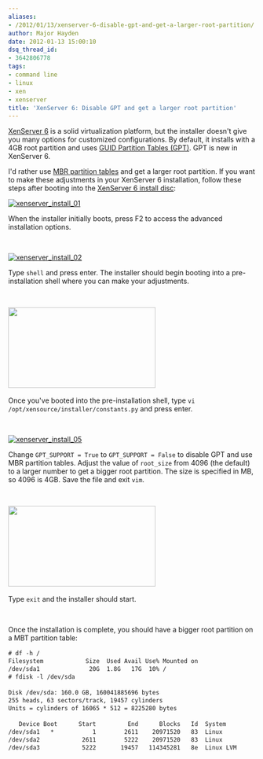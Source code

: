 ```yaml
---
aliases:
- /2012/01/13/xenserver-6-disable-gpt-and-get-a-larger-root-partition/
author: Major Hayden
date: 2012-01-13 15:00:10
dsq_thread_id:
- 3642806778
tags:
- command line
- linux
- xen
- xenserver
title: 'XenServer 6: Disable GPT and get a larger root partition'
---
```


[XenServer 6][1] is a solid virtualization platform, but the installer doesn't give you many options for customized configurations. By default, it installs with a 4GB root partition and uses [GUID Partition Tables (GPT)][2]. GPT is new in XenServer 6.

I'd rather use [MBR partition tables][3] and get a larger root partition. If you want to make these adjustments in your XenServer 6 installation, follow these steps after booting into the [XenServer 6 install disc][4]:

[<img src="/wp-content/uploads/2012/01/01-300x220.jpg" alt="xenserver_install_01" title="xenserver_install_01" width="300" height="220" class="alignleft size-medium wp-image-2744" srcset="/wp-content/uploads/2012/01/01-300x220.jpg 300w, /wp-content/uploads/2012/01/01.jpg 672w" sizes="(max-width: 300px) 100vw, 300px" />][5]

When the installer initially boots, press F2 to access the advanced installation options.

 <br style="clear: both;" />

[<img src="/wp-content/uploads/2012/01/02-300x220.jpg" alt="xenserver_install_02" title="xenserver_install_02" width="300" height="220" class="alignleft size-medium wp-image-2747" srcset="/wp-content/uploads/2012/01/02-300x220.jpg 300w, /wp-content/uploads/2012/01/02.jpg 672w" sizes="(max-width: 300px) 100vw, 300px" />][6]

Type `shell` and press enter. The installer should begin booting into a pre-installation shell where you can make your adjustments.

<br style="clear: both;" />

[<img src="/wp-content/uploads/2012/01/04-300x164.jpg" alt="" title="xenserver_install_04" width="300" height="164" class="alignleft size-medium wp-image-2761" srcset="/wp-content/uploads/2012/01/04-300x164.jpg 300w, /wp-content/uploads/2012/01/04.jpg 752w" sizes="(max-width: 300px) 100vw, 300px" />][7]

Once you've booted into the pre-installation shell, type `vi /opt/xensource/installer/constants.py` and press enter.

<br style="clear: both;" />

[<img src="/wp-content/uploads/2012/01/05-300x164.jpg" alt="xenserver_install_05" title="xenserver_install_05" width="300" height="164" class="alignleft size-medium wp-image-2765" srcset="/wp-content/uploads/2012/01/05-300x164.jpg 300w, /wp-content/uploads/2012/01/05.jpg 752w" sizes="(max-width: 300px) 100vw, 300px" />][8]

Change `GPT_SUPPORT = True` to `GPT_SUPPORT = False` to disable GPT and use MBR partition tables. Adjust the value of `root_size` from 4096 (the default) to a larger number to get a bigger root partition. The size is specified in MB, so 4096 is 4GB. Save the file and exit `vim`.

<br style="clear: both;" />

[<img src="/wp-content/uploads/2012/01/06-300x164.jpg" alt="" title="xenserver_install_06" width="300" height="164" class="alignleft size-medium wp-image-2768" srcset="/wp-content/uploads/2012/01/06-300x164.jpg 300w, /wp-content/uploads/2012/01/06.jpg 752w" sizes="(max-width: 300px) 100vw, 300px" />][9]

Type `exit` and the installer should start.

<br style="clear: both;" />

Once the installation is complete, you should have a bigger root partition on a MBT partition table:

```
# df -h /
Filesystem            Size  Used Avail Use% Mounted on
/dev/sda1              20G  1.8G   17G  10% /
# fdisk -l /dev/sda

Disk /dev/sda: 160.0 GB, 160041885696 bytes
255 heads, 63 sectors/track, 19457 cylinders
Units = cylinders of 16065 * 512 = 8225280 bytes

   Device Boot      Start         End      Blocks   Id  System
/dev/sda1   *           1        2611    20971520   83  Linux
/dev/sda2            2611        5222    20971520   83  Linux
/dev/sda3            5222       19457   114345281   8e  Linux LVM
```


 [1]: http://www.citrix.com/English/ps2/products/product.asp?contentID=683148&ntref=prod_top
 [2]: http://en.wikipedia.org/wiki/GUID_Partition_Table
 [3]: http://en.wikipedia.org/wiki/Master_boot_record
 [4]: http://www.citrix.com/lang/English/lp/lp_1688615.asp
 [5]: /wp-content/uploads/2012/01/01.jpg
 [6]: /wp-content/uploads/2012/01/02.jpg
 [7]: /wp-content/uploads/2012/01/04.jpg
 [8]: /wp-content/uploads/2012/01/05.jpg
 [9]: /wp-content/uploads/2012/01/06.jpg